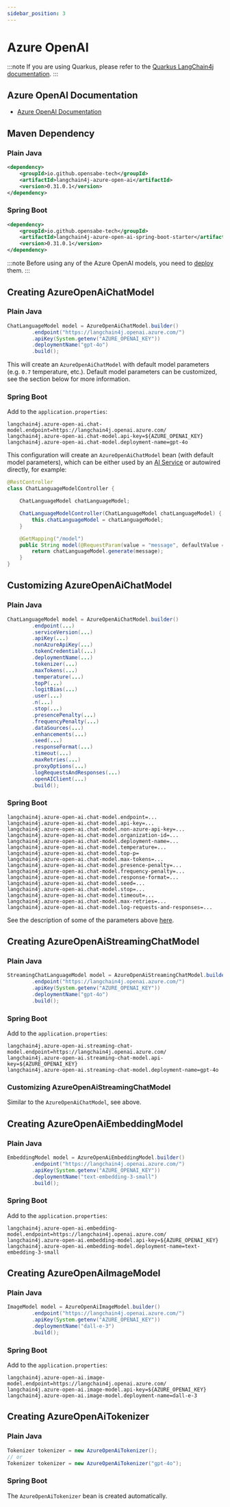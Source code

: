 ```yaml
---
sidebar_position: 3
---
```


# Azure OpenAI

:::note
If you are using Quarkus, please refer to the
[Quarkus LangChain4j documentation](https://docs.quarkiverse.io/quarkus-langchain4j/dev/openai.html#_azure_openai).
:::

## Azure OpenAI Documentation

- [Azure OpenAI Documentation](https://learn.microsoft.com/en-us/azure/ai-services/openai/)

## Maven Dependency

### Plain Java
```xml
<dependency>
    <groupId>io.github.opensabe-tech</groupId>
    <artifactId>langchain4j-azure-open-ai</artifactId>
    <version>0.31.0.1</version>
</dependency>
```

### Spring Boot
```xml
<dependency>
    <groupId>io.github.opensabe-tech</groupId>
    <artifactId>langchain4j-azure-open-ai-spring-boot-starter</artifactId>
    <version>0.31.0.1</version>
</dependency>
```

:::note
Before using any of the Azure OpenAI models, you need to [deploy](https://learn.microsoft.com/en-us/azure/ai-services/openai/how-to/create-resource?pivots=web-portal) them.
:::

## Creating AzureOpenAiChatModel

### Plain Java
```java
ChatLanguageModel model = AzureOpenAiChatModel.builder()
        .endpoint("https://langchain4j.openai.azure.com/")
        .apiKey(System.getenv("AZURE_OPENAI_KEY"))
        .deploymentName("gpt-4o")
        .build();
```
This will create an `AzureOpenAiChatModel` with default model parameters (e.g. `0.7` temperature, etc.).
Default model parameters can be customized, see the section below for more information.

### Spring Boot
Add to the `application.properties`:
```properties
langchain4j.azure-open-ai.chat-model.endpoint=https://langchain4j.openai.azure.com/
langchain4j.azure-open-ai.chat-model.api-key=${AZURE_OPENAI_KEY}
langchain4j.azure-open-ai.chat-model.deployment-name=gpt-4o
```
This configuration will create an `AzureOpenAiChatModel` bean (with default model parameters),
which can be either used by an [AI Service](https://docs.langchain4j.dev/tutorials/spring-boot-integration/#langchain4j-spring-boot-starter)
or autowired directly, for example:

```java
@RestController
class ChatLanguageModelController {

    ChatLanguageModel chatLanguageModel;

    ChatLanguageModelController(ChatLanguageModel chatLanguageModel) {
        this.chatLanguageModel = chatLanguageModel;
    }

    @GetMapping("/model")
    public String model(@RequestParam(value = "message", defaultValue = "Hello") String message) {
        return chatLanguageModel.generate(message);
    }
}
```

## Customizing AzureOpenAiChatModel

### Plain Java
```java
ChatLanguageModel model = AzureOpenAiChatModel.builder()
        .endpoint(...)
        .serviceVersion(...)
        .apiKey(...)
        .nonAzureApiKey(...)
        .tokenCredential(...)
        .deploymentName(...)
        .tokenizer(...)
        .maxTokens(...)
        .temperature(...)
        .topP(...)
        .logitBias(...)
        .user(...)
        .n(...)
        .stop(...)
        .presencePenalty(...)
        .frequencyPenalty(...)
        .dataSources(...)
        .enhancements(...)
        .seed(...)
        .responseFormat(...)
        .timeout(...)
        .maxRetries(...)
        .proxyOptions(...)
        .logRequestsAndResponses(...)
        .openAIClient(...)
        .build();
```

### Spring Boot
```properties
langchain4j.azure-open-ai.chat-model.endpoint=...
langchain4j.azure-open-ai.chat-model.api-key=...
langchain4j.azure-open-ai.chat-model.non-azure-api-key=...
langchain4j.azure-open-ai.chat-model.organization-id=...
langchain4j.azure-open-ai.chat-model.deployment-name=...
langchain4j.azure-open-ai.chat-model.temperature=...
langchain4j.azure-open-ai.chat-model.top-p=
langchain4j.azure-open-ai.chat-model.max-tokens=...
langchain4j.azure-open-ai.chat-model.presence-penalty=...
langchain4j.azure-open-ai.chat-model.frequency-penalty=...
langchain4j.azure-open-ai.chat-model.response-format=...
langchain4j.azure-open-ai.chat-model.seed=...
langchain4j.azure-open-ai.chat-model.stop=...
langchain4j.azure-open-ai.chat-model.timeout=...
langchain4j.azure-open-ai.chat-model.max-retries=...
langchain4j.azure-open-ai.chat-model.log-requests-and-responses=...
```

See the description of some of the parameters above [here](https://learn.microsoft.com/en-us/azure/ai-services/openai/reference#completions).

## Creating AzureOpenAiStreamingChatModel

### Plain Java
```java
StreamingChatLanguageModel model = AzureOpenAiStreamingChatModel.builder()
        .endpoint("https://langchain4j.openai.azure.com/")
        .apiKey(System.getenv("AZURE_OPENAI_KEY"))
        .deploymentName("gpt-4o")
        .build();
```

### Spring Boot
Add to the `application.properties`:
```properties
langchain4j.azure-open-ai.streaming-chat-model.endpoint=https://langchain4j.openai.azure.com/
langchain4j.azure-open-ai.streaming-chat-model.api-key=${AZURE_OPENAI_KEY}
langchain4j.azure-open-ai.streaming-chat-model.deployment-name=gpt-4o
```

### Customizing AzureOpenAiStreamingChatModel

Similar to the `AzureOpenAiChatModel`, see above.

## Creating AzureOpenAiEmbeddingModel

### Plain Java
```java
EmbeddingModel model = AzureOpenAiEmbeddingModel.builder()
        .endpoint("https://langchain4j.openai.azure.com/")
        .apiKey(System.getenv("AZURE_OPENAI_KEY"))
        .deploymentName("text-embedding-3-small")
        .build();
```

### Spring Boot
Add to the `application.properties`:
```properties
langchain4j.azure-open-ai.embedding-model.endpoint=https://langchain4j.openai.azure.com/
langchain4j.azure-open-ai.embedding-model.api-key=${AZURE_OPENAI_KEY}
langchain4j.azure-open-ai.embedding-model.deployment-name=text-embedding-3-small
```

## Creating AzureOpenAiImageModel

### Plain Java
```java
ImageModel model = AzureOpenAiImageModel.builder()
        .endpoint("https://langchain4j.openai.azure.com/")
        .apiKey(System.getenv("AZURE_OPENAI_KEY"))
        .deploymentName("dall-e-3")
        .build();
```

### Spring Boot
Add to the `application.properties`:
```properties
langchain4j.azure-open-ai.image-model.endpoint=https://langchain4j.openai.azure.com/
langchain4j.azure-open-ai.image-model.api-key=${AZURE_OPENAI_KEY}
langchain4j.azure-open-ai.image-model.deployment-name=dall-e-3
```

## Creating AzureOpenAiTokenizer

### Plain Java
```java
Tokenizer tokenizer = new AzureOpenAiTokenizer();
// or
Tokenizer tokenizer = new AzureOpenAiTokenizer("gpt-4o");
```

### Spring Boot
The `AzureOpenAiTokenizer` bean is created automatically.
